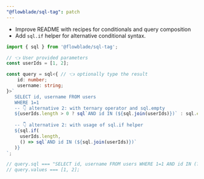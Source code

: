 ```yaml
---
"@flowblade/sql-tag": patch
---
```


- Improve README with recipes for conditionals and query composition
- Add `sql.if` helper for alternative conditional syntax.

```typescript
import { sql } from '@flowblade/sql-tag';

// 👈 User provided parameters
const userIds = [1, 2];

const query = sql<{ // 👈 optionally type the result
    id: number;
    username: string;
}>`
   SELECT id, username FROM users 
   WHERE 1=1 
   -- 👇 alternative 2: with ternary operator and sql.empty
   ${userIds.length > 0 ? sql`AND id IN (${sql.join(userIds)})` : sql.empty}
   
   -- 👇 alternative 2: with usage of sql.if helper
   ${sql.if(
     userIds.length,
     () => sql`AND id IN (${sql.join(userIds)})`
   )}                     
`;

// query.sql === "SELECT id, username FROM users WHERE 1=1 AND id IN (?, ?)";
// query.values === [1, 2];
```

